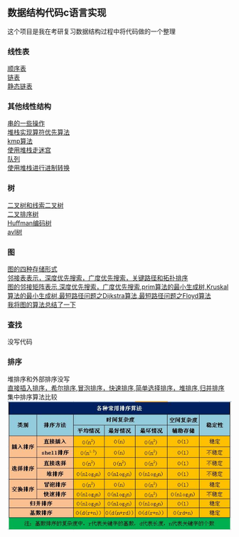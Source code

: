 ## 数据结构代码c语言实现
这个项目是我在考研复习数据结构过程中将代码做的一个整理<br>
### 线性表
[顺序表](https://github.com/hao297531173/DataStructCode_c/blob/master/%E7%BA%BF%E6%80%A7%E8%A1%A8/orderedList.h)<br>
[链表](https://github.com/hao297531173/DataStructCode_c/blob/master/%E7%BA%BF%E6%80%A7%E8%A1%A8/LinkedList.h)<br>
[静态链表](https://github.com/hao297531173/DataStructCode_c/blob/master/%E7%BA%BF%E6%80%A7%E8%A1%A8/staticLinkedList.h)<br>
### 其他线性结构
[串的一些操作](https://github.com/hao297531173/DataStructCode_c/blob/master/%E6%A0%88%EF%BC%8C%E9%98%9F%E5%88%97%E5%92%8C%E4%B8%B2/HString.h)<br>
[堆栈实现算符优先算法](https://github.com/hao297531173/DataStructCode_c/blob/master/%E6%A0%88%EF%BC%8C%E9%98%9F%E5%88%97%E5%92%8C%E4%B8%B2/OPfirst.cpp)<br>
[kmp算法](https://github.com/hao297531173/DataStructCode_c/blob/master/%E6%A0%88%EF%BC%8C%E9%98%9F%E5%88%97%E5%92%8C%E4%B8%B2/kmp.c)<br>
[使用堆栈走迷宫](https://github.com/hao297531173/DataStructCode_c/blob/master/%E6%A0%88%EF%BC%8C%E9%98%9F%E5%88%97%E5%92%8C%E4%B8%B2/maze.c)<br>
[队列](https://github.com/hao297531173/DataStructCode_c/blob/master/%E6%A0%88%EF%BC%8C%E9%98%9F%E5%88%97%E5%92%8C%E4%B8%B2/queue.h)<br>
[使用堆栈进行进制转换](https://github.com/hao297531173/DataStructCode_c/blob/master/%E6%A0%88%EF%BC%8C%E9%98%9F%E5%88%97%E5%92%8C%E4%B8%B2/transformation.c)<br>
### 树
[二叉树和线索二叉树](https://github.com/hao297531173/DataStructCode_c/blob/master/%E6%A0%91/BiTree.h)<br>
[二叉排序树](https://github.com/hao297531173/DataStructCode_c/blob/master/%E6%A0%91/BinarySortTree.cpp)<br>
[Huffman编码树](https://github.com/hao297531173/DataStructCode_c/blob/master/%E6%A0%91/Huffman.cpp)<br>
[avl树](https://github.com/hao297531173/DataStructCode_c/blob/master/%E6%A0%91/avl.h)<br>
### 图
[图的四种存储形式](https://github.com/hao297531173/DataStructCode_c/blob/master/%E5%9B%BE/Graph.h)<br>
[邻接表表示，深度优先搜索，广度优先搜索，关键路径和拓扑排序](https://github.com/hao297531173/DataStructCode_c/blob/master/%E5%9B%BE/AdjGraph.c)<br>
[图的邻接矩阵表示,深度优先搜索，广度优先搜索,prim算法的最小生成树,Kruskal算法的最小生成树,最短路径问题之Dijkstra算法,最短路径问题之Floyd算法](https://github.com/hao297531173/DataStructCode_c/blob/master/%E5%9B%BE/MGraph.c)<br>
[我将图的算法总结了一下](https://blog.csdn.net/haohulala/article/category/9093084)<br>
### 查找
没写代码<br>
### 排序
堆排序和外部排序没写<br>
[直接插入排序，希尔排序,冒泡排序，快速排序,简单选择排序，堆排序,归并排序](https://github.com/hao297531173/DataStructCode_c/blob/master/%E6%8E%92%E5%BA%8F/sort.h)<br>
集中排序算法比较<br>
![](https://github.com/hao297531173/DataStructCode_c/blob/master/%E6%8E%92%E5%BA%8F/%E5%90%84%E7%A7%8D%E6%8E%92%E5%BA%8F%E7%AE%97%E6%B3%95%E6%AF%94%E8%BE%83.png)

